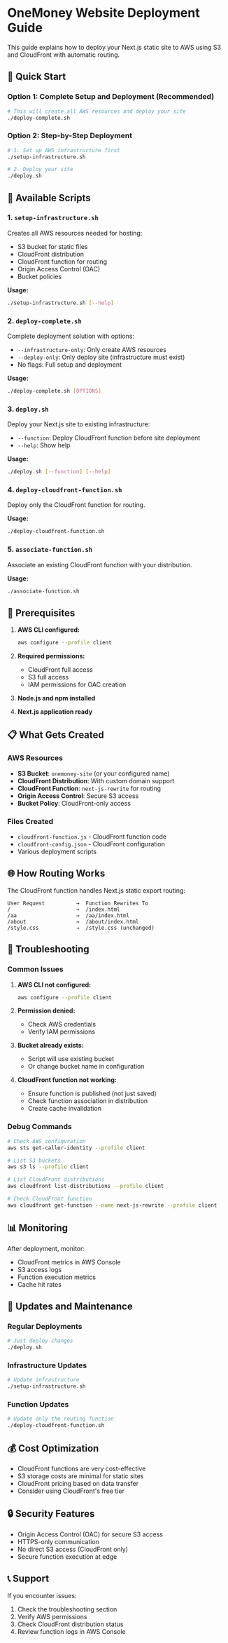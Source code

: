 # OneMoney Website Deployment Guide

This guide explains how to deploy your Next.js static site to AWS using S3 and CloudFront with automatic routing.

## 🚀 Quick Start

### Option 1: Complete Setup and Deployment (Recommended)
```bash
# This will create all AWS resources and deploy your site
./deploy-complete.sh
```

### Option 2: Step-by-Step Deployment
```bash
# 1. Set up AWS infrastructure first
./setup-infrastructure.sh

# 2. Deploy your site
./deploy.sh
```

## 📁 Available Scripts

### 1. `setup-infrastructure.sh`
Creates all AWS resources needed for hosting:
- S3 bucket for static files
- CloudFront distribution
- CloudFront function for routing
- Origin Access Control (OAC)
- Bucket policies

**Usage:**
```bash
./setup-infrastructure.sh [--help]
```

### 2. `deploy-complete.sh`
Complete deployment solution with options:
- `--infrastructure-only`: Only create AWS resources
- `--deploy-only`: Only deploy site (infrastructure must exist)
- No flags: Full setup and deployment

**Usage:**
```bash
./deploy-complete.sh [OPTIONS]
```

### 3. `deploy.sh`
Deploy your Next.js site to existing infrastructure:
- `--function`: Deploy CloudFront function before site deployment
- `--help`: Show help

**Usage:**
```bash
./deploy.sh [--function] [--help]
```

### 4. `deploy-cloudfront-function.sh`
Deploy only the CloudFront function for routing.

**Usage:**
```bash
./deploy-cloudfront-function.sh
```

### 5. `associate-function.sh`
Associate an existing CloudFront function with your distribution.

**Usage:**
```bash
./associate-function.sh
```

## 🔧 Prerequisites

1. **AWS CLI configured:**
   ```bash
   aws configure --profile client
   ```

2. **Required permissions:**
   - CloudFront full access
   - S3 full access
   - IAM permissions for OAC creation

3. **Node.js and npm installed**

4. **Next.js application ready**

## 📋 What Gets Created

### AWS Resources
- **S3 Bucket**: `onemoney-site` (or your configured name)
- **CloudFront Distribution**: With custom domain support
- **CloudFront Function**: `next-js-rewrite` for routing
- **Origin Access Control**: Secure S3 access
- **Bucket Policy**: CloudFront-only access

### Files Created
- `cloudfront-function.js` - CloudFront function code
- `cloudfront-config.json` - CloudFront configuration
- Various deployment scripts

## 🌐 How Routing Works

The CloudFront function handles Next.js static export routing:

```
User Request          →  Function Rewrites To
/                     →  /index.html
/aa                   →  /aa/index.html
/about                →  /about/index.html
/style.css            →  /style.css (unchanged)
```

## 🚨 Troubleshooting

### Common Issues

1. **AWS CLI not configured:**
   ```bash
   aws configure --profile client
   ```

2. **Permission denied:**
   - Check AWS credentials
   - Verify IAM permissions

3. **Bucket already exists:**
   - Script will use existing bucket
   - Or change bucket name in configuration

4. **CloudFront function not working:**
   - Ensure function is published (not just saved)
   - Check function association in distribution
   - Create cache invalidation

### Debug Commands

```bash
# Check AWS configuration
aws sts get-caller-identity --profile client

# List S3 buckets
aws s3 ls --profile client

# List CloudFront distributions
aws cloudfront list-distributions --profile client

# Check CloudFront function
aws cloudfront get-function --name next-js-rewrite --profile client
```

## 📊 Monitoring

After deployment, monitor:
- CloudFront metrics in AWS Console
- S3 access logs
- Function execution metrics
- Cache hit rates

## 🔄 Updates and Maintenance

### Regular Deployments
```bash
# Just deploy changes
./deploy.sh
```

### Infrastructure Updates
```bash
# Update infrastructure
./setup-infrastructure.sh
```

### Function Updates
```bash
# Update only the routing function
./deploy-cloudfront-function.sh
```

## 💰 Cost Optimization

- CloudFront functions are very cost-effective
- S3 storage costs are minimal for static sites
- CloudFront pricing based on data transfer
- Consider using CloudFront's free tier

## 🔒 Security Features

- Origin Access Control (OAC) for secure S3 access
- HTTPS-only communication
- No direct S3 access (CloudFront only)
- Secure function execution at edge

## 📞 Support

If you encounter issues:
1. Check the troubleshooting section
2. Verify AWS permissions
3. Check CloudFront distribution status
4. Review function logs in AWS Console
